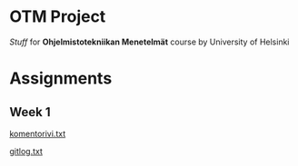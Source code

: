 # OTM Project

*Stuff* for **Ohjelmistotekniikan Menetelmät** course by University of Helsinki

# Assignments

## Week 1

[komentorivi.txt](https://github.com/ikanher/otm-harjoitustyo/blob/master/laskarit/viikko1/komentorivi.txt)

[gitlog.txt](https://github.com/ikanher/otm-harjoitustyo/blob/master/laskarit/viikko1/gitlog.txt)
